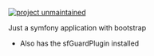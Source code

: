 [![project unmaintained](https://img.shields.io/badge/project-unmaintained-red.svg)](https://img.shields.io/badge/project-unmaintained-red.svg)

Just a symfony application with bootstrap

- Also has the sfGuardPlugin installed
